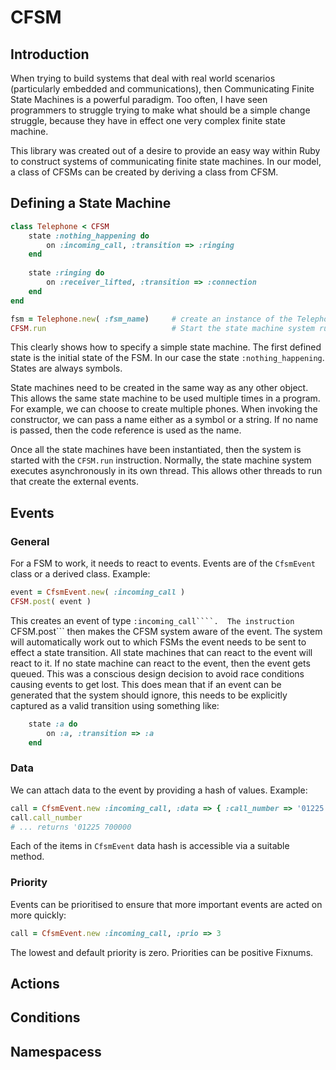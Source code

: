 # CFSM

## Introduction

When trying to build systems that deal with real world scenarios (particularly embedded and communications), then Communicating Finite State Machines is a powerful paradigm.  Too often, I have seen programmers to struggle trying to make what should be a simple change struggle, because they have in effect one very complex finite state machine.

This library was created out of a desire to provide an easy way within Ruby to construct systems of communicating finite state machines.  In our model, a class of CFSMs can be created by deriving a class from CFSM.

## Defining a State Machine

```ruby
class Telephone < CFSM
    state :nothing_happening do
        on :incoming_call, :transition => :ringing
    end
    
    state :ringing do
        on :receiver_lifted, :transition => :connection
    end
end

fsm = Telephone.new( :fsm_name)     # create an instance of the Telephone FSM
CFSM.run                            # Start the state machine system running

```
This clearly shows how to specify a simple state machine.  The first defined state is the initial state of the FSM. In our case the state ```:nothing_happening```.  States are always symbols.

State machines need to be created in the same way as any other object. This allows the same state machine to be used multiple times in a program.   For example, we can choose to create multiple phones.  When invoking the constructor, we can pass a name either as a symbol or a string.  If no name is passed, then the code reference is used as the name.

Once all the state machines have been instantiated, then the system is started with the ```CFSM.run``` instruction.  Normally, the state machine system executes asynchronously in its own thread.  This allows other threads to run that create the external events.

## Events

### General
For a FSM to work, it needs to react to events.  Events are of the ```CfsmEvent``` class or a derived class.  Example:

```ruby
event = CfsmEvent.new( :incoming_call )
CFSM.post( event )
```

This creates an event of type ```:incoming_call````.  The instruction ```CFSM.post``` then makes the CFSM system aware of the event. The system will automatically work out to which FSMs the event needs to be sent to effect a state transition.  All state machines that can react to the event will react to it.  If no state machine can react to the event, then the event gets queued.  This was a conscious design decision to avoid race conditions causing events to get lost.  This does mean that if an event can be generated that the system should ignore, this needs to be explicitly captured as a valid transition using something like:

```ruby
    state :a do
        on :a, :transition => :a
    end
```

### Data

We can attach data to the event by providing a hash of values.  Example:

```ruby
call = CfsmEvent.new :incoming_call, :data => { :call_number => '01225 700000', :exchange => 5 }
call.call_number
# ... returns '01225 700000
```

Each of the items in ```CfsmEvent``` data hash is accessible via a suitable method.

### Priority

Events can be prioritised to ensure that more important events are acted on more quickly:

```ruby
call = CfsmEvent.new :incoming_call, :prio => 3
```

The lowest and default priority is zero.  Priorities can be positive Fixnums.

## Actions





## Conditions

## Namespacess



